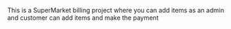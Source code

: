 This is a SuperMarket billing project where you can add items as an admin and customer can add items and make the payment
